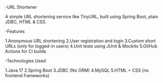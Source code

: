 -URL Shortener

A simple URL shortening service like TinyURL, built using Spring Boot, plain JDBC, HTML & CSS.

-Features

1.Anonymous URL shortening
2.User registration and login
3.Custom short URLs (only for logged-in users)
4.Unit tests using JUnit & Mockito
5.GitHub Actions for CI builds

-Technologies Used

1.Java 17
2.Spring Boot
3.JDBC (No ORM)
4.MySQL
5.HTML + CSS (no frontend frameworks)

